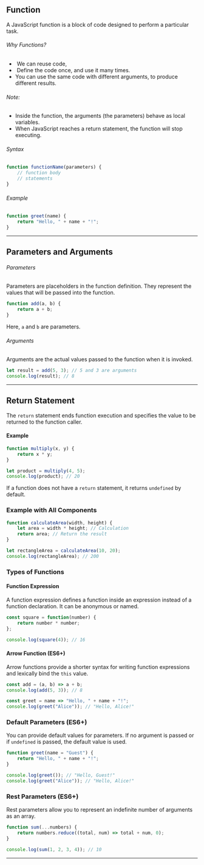 ## Function 
A JavaScript function is a block of code designed to perform a particular task.
###### Why Functions?
-  We can reuse code,
-  Define the code once, and use it many times.
- You can use the same code with different arguments, to produce different results.
###### Note:
-  Inside the function, the arguments (the parameters) behave as local variables.
- When JavaScript reaches a return statement, the function will stop executing.
###### Syntax
```javascript
function functionName(parameters) {
    // function body
    // statements
}
```

###### Example
```javascript
function greet(name) {
    return "Hello, " + name + "!";
}
```

---

## Parameters and Arguments

###### Parameters
Parameters are placeholders in the function definition. They represent the values that will be passed into the function.
```javascript
function add(a, b) {
    return a + b;
}
```
Here, `a` and `b` are parameters.

###### Arguments
Arguments are the actual values passed to the function when it is invoked.
```javascript
let result = add(5, 3); // 5 and 3 are arguments
console.log(result); // 8
```


---

## Return Statement

The `return` statement ends function execution and specifies the value to be returned to the function caller.

#### Example

```javascript
function multiply(x, y) {
    return x * y;
}

let product = multiply(4, 5);
console.log(product); // 20
```

If a function does not have a `return` statement, it returns `undefined` by default.

### Example with All Components

```javascript
function calculateArea(width, height) {
    let area = width * height; // Calculation
    return area; // Return the result
}

let rectangleArea = calculateArea(10, 20);
console.log(rectangleArea); // 200
```

### Types of Functions

#### Function Expression

A function expression defines a function inside an expression instead of a function declaration. It can be anonymous or named.

```javascript
const square = function(number) {
    return number * number;
};

console.log(square(4)); // 16
```

#### Arrow Function (ES6+)

Arrow functions provide a shorter syntax for writing function expressions and lexically bind the `this` value.

```javascript
const add = (a, b) => a + b;
console.log(add(5, 3)); // 8

const greet = name => "Hello, " + name + "!";
console.log(greet("Alice")); // "Hello, Alice!"
```

### Default Parameters (ES6+)

You can provide default values for parameters. If no argument is passed or if `undefined` is passed, the default value is used.

```javascript
function greet(name = "Guest") {
    return "Hello, " + name + "!";
}

console.log(greet()); // "Hello, Guest!"
console.log(greet("Alice")); // "Hello, Alice!"
```

### Rest Parameters (ES6+)

Rest parameters allow you to represent an indefinite number of arguments as an array.

```javascript
function sum(...numbers) {
    return numbers.reduce((total, num) => total + num, 0);
}

console.log(sum(1, 2, 3, 4)); // 10
```

---
